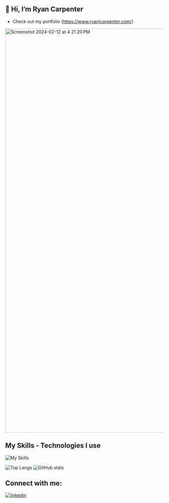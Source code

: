 ## 👋 Hi, I’m Ryan Carpenter
- Check out my portfolio (https://www.ryanjcarpenter.com/)


<img width="1285" alt="Screenshot 2024-02-12 at 4 21 20 PM" src="https://github.com/Erzyelc/Erzyelc/assets/58613915/6cac45fe-f932-4f8f-bef9-d47b75147d42">

## My Skills - Technologies I use
![My Skills](https://skillicons.dev/icons?i=js,tailwind,supabase,mongodb,react,next,git,github)

![Top Langs](https://github-readme-stats.vercel.app/api/top-langs/?username=Erzyelc&theme=tokyonight)     ![GitHub stats](https://github-readme-stats.vercel.app/api?username=Erzyelc&show_icons=true&theme=tokyonight)



## Connect with me:
[![linkedin](https://skillicons.dev/icons?i=linkedin)](https://www.linkedin.com/in/ryanjcarpenter)
